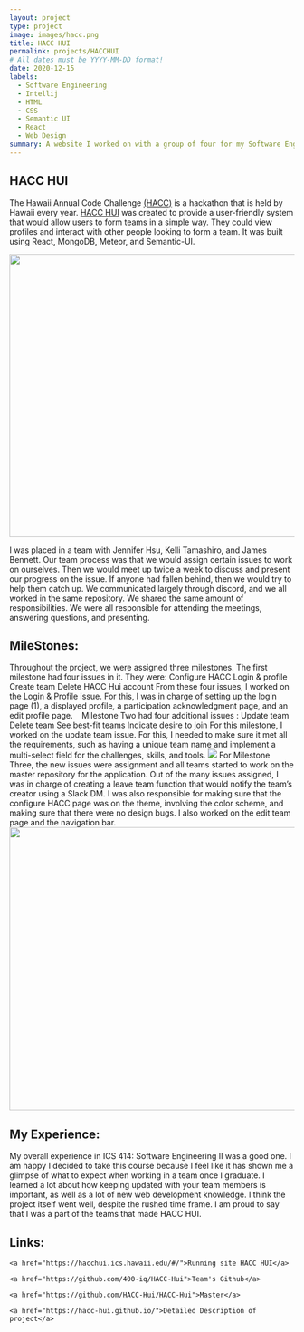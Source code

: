 ```yaml
---
layout: project
type: project
image: images/hacc.png
title: HACC HUI
permalink: projects/HACCHUI
# All dates must be YYYY-MM-DD format!
date: 2020-12-15
labels:
  - Software Engineering
  - Intellij
  - HTML
  - CSS
  - Semantic UI
  - React
  - Web Design
summary: A website I worked on with a group of four for my Software Engineering II class.
---
```



## HACC HUI

The Hawaii Annual Code Challenge <a href="https://hacc.hawaii.gov/">(HACC)</a> is a hackathon that is held by Hawaii every year.  <a href="https://hacc-hui.github.io/">HACC HUI</a> was created to provide a user-friendly system that would allow users to form teams in a simple way.  They could view profiles and interact with other people looking to form a team. It was built using React, MongoDB, Meteor, and Semantic-UI.

<img class="ui image" src="../images/hacc-landing.png" height="500" width="700" alt="">

I was placed in a team with Jennifer Hsu, Kelli Tamashiro, and James Bennett. Our team process was that we would assign certain issues to work on ourselves. Then we would meet up twice a week to discuss and present our progress on the issue. If anyone had fallen behind, then we would try to help them catch up. We communicated largely through discord, and we all worked in the same repository. We shared the same amount of responsibilities. We were all responsible for attending the meetings, answering questions, and presenting. 

## MileStones: 
Throughout the project, we were assigned three milestones. The first milestone had four issues in it. They were:
Configure HACC
Login & profile
Create team
Delete HACC Hui account
	From these four issues, I worked on the Login & Profile issue. For this, I was in charge of setting up the login page (1), a displayed profile, a participation acknowledgment page, and an edit profile page. 
<img class="ui image" src="../images/profile1.png" alt=""> <img class="ui image" src="../images/profile2.png" alt="">
<img class="ui image" src="../images/editprofile.png" alt=""> 
Milestone Two had four  additional issues :
Update team
Delete team
See best-fit teams
Indicate desire to join
For this milestone, I worked on the update team issue. For this, I needed to make sure it met all the requirements, such as having a unique team name and implement a multi-select field for the challenges, skills, and tools. 
<img class="ui image" src="../images/editteam.png">
For Milestone Three, the new issues were assignment and all teams started to work on the master repository for the application. Out of the many issues assigned, I was in charge of creating a leave team function that would notify the team’s creator using a Slack DM. I was also responsible for making sure that the configure HACC page was on the theme, involving the color scheme, and making sure that there were no design bugs. I also worked on the edit team page and the navigation bar. 
<img class="ui image" src="../images/hacc-landing.png" height="500" width="700" alt="">
## My Experience:
My overall experience in ICS 414: Software Engineering II was a good one. I am happy I decided to take this course because I feel like it has shown me a glimpse of what to expect when working in a team once I graduate. I learned a lot about how keeping updated with your team members is important, as well as a lot of new web development knowledge. I think the project itself went well, despite the rushed time frame. I am proud to say that I was a part of the teams that made HACC HUI. 

## Links:
	<a href="https://hacchui.ics.hawaii.edu/#/">Running site HACC HUI</a>
	
	<a href="https://github.com/400-iq/HACC-Hui">Team's Github</a>
	
	<a href="https://github.com/HACC-Hui/HACC-Hui">Master</a>
	
	<a href="https://hacc-hui.github.io/">Detailed Description of project</a>
